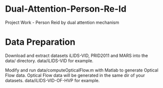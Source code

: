 # Dual-Attention-Person-Re-Id
Project Work - Person Reid by dual attention mechanism

# Data Preparation

Download and extract datasets iLIDS-VID, PRID2011 and MARS into the data/ directory. data/iLIDS-VID for example.

Modify and run data/computeOpticalFlow.m with Matlab to generate Optical Flow data. Optical Flow data will be generated in the same dir of your datasets. data/iLIDS-VID-OF-HVP for example.

